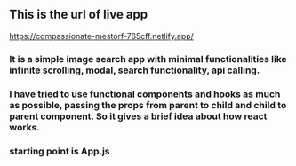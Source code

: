 ## This is the url of live app
https://compassionate-mestorf-765cff.netlify.app/

### It is a simple image search app with minimal functionalities like infinite scrolling, modal, search functionality, api calling.

### I have tried to use functional components and hooks as much as possible, passing the props from parent to child and child to parent component. So it gives a brief idea about how react works.
### starting point is App.js

